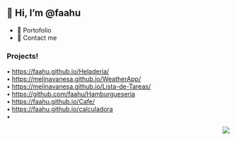 ##  👋 Hi, I’m @faahu
- 👀 Portofolio
- 🌱 Contact me 
### Projects!
• https://faahu.github.io/Heladeria/ <br>
• https://melinavanesa.github.io/WeatherApp/ <br>
• https://melinavanesa.github.io/Lista-de-Tareas/ <br>
• https://github.com/faahu/Hamburgueseria <br>
• https://faahu.github.io/Cafe/ <br>
• https://faahu.github.io/calculadora <br>
•
<!---
faaju/faaju is a ✨ special ✨ repository because its `README.md` (this file) appears on your GitHub profile.
You can click the Preview link to take a look at your changes.
--->

<!--- [<Badge Name>](https://img.shields.io/badge/<Badge Text>-<Background Color>?style=for-the-badge&logo=<Icon Name>&logoColor=<Logo Color>)
![github](https://img.shields.io/badge/GitHub-000000?style=for-the-badge&logo=GitHub&logoColor=white)]

<img src="https://media.giphy.com/media/hvRJCLFzcasrR4ia7z/giphy.gif" width="29px">
--->
<p align="right">
  <img src="https://img.shields.io/badge/GitHub-000000?style=for-the-badge&logo=GitHub&logoColor=white" />
</p>
